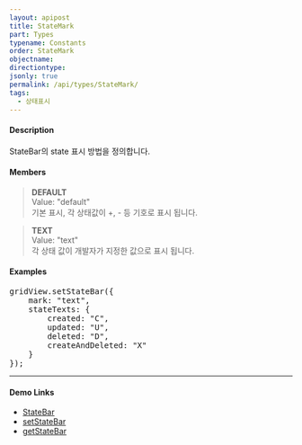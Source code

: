 ```yaml
---
layout: apipost
title: StateMark
part: Types
typename: Constants
order: StateMark
objectname: 
directiontype: 
jsonly: true  
permalink: /api/types/StateMark/
tags:
  - 상태표시
---
```


#### Description

 StateBar의 state 표시 방법을 정의합니다.

#### Members

> **DEFAULT**   
> Value: "default"   
> 기본 표시, 각 상태값이 +, - 등 기호로 표시 됩니다.   

> **TEXT**  
> Value: "text"   
> 각 상태 값이 개발자가 지정한 값으로 표시 됩니다.                                    
           
#### Examples

<pre class="prettyprint">
gridView.setStateBar({
    mark: "text",
    stateTexts: {
        created: "C",
        updated: "U",
        deleted: "D",
        createAndDeleted: "X"
    }
});
</pre>

---

#### Demo Links

* [StateBar](http://demo.realgrid.com/GridComponent/StateBar/)  
* [setStateBar](/api/GridBase/setStateBar/)   
* [getStateBar](/api/GridBase/getStateBar/)              
